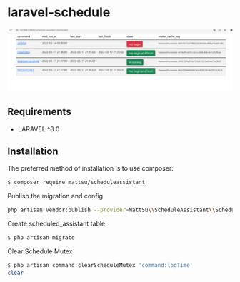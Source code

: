 # laravel-schedule
![screenshot](img/dashboardIndex.png)

## Requirements

- LARAVEL ^8.0


## Installation

The preferred method of installation is to use composer:

```bash
$ composer require mattsu/scheduleassistant
```

Publish the migration and config

```bash 
php artisan vendor:publish --provider=MattSu\\ScheduleAssistant\\ScheduleAssistantServiceProviser
```

Create scheduled_assistant table

```bash
$ php artisan migrate
```

Clear Schedule Mutex
```bash
$ php artisan command:clearScheduleMutex 'command:logTime'
clear
```